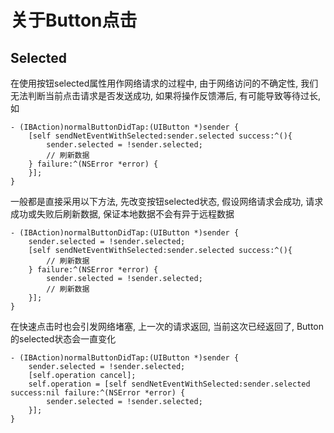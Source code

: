 # 关于Button点击

## Selected

在使用按钮selected属性用作网络请求的过程中, 由于网络访问的不确定性, 我们无法判断当前点击请求是否发送成功, 如果将操作反馈滞后, 有可能导致等待过长, 如

````
- (IBAction)normalButtonDidTap:(UIButton *)sender {
    [self sendNetEventWithSelected:sender.selected success:^(){
   	    sender.selected = !sender.selected;
   	    // 刷新数据
    } failure:^(NSError *error) {
    }];
}
````

一般都是直接采用以下方法, 先改变按钮selected状态, 假设网络请求会成功, 请求成功或失败后刷新数据, 保证本地数据不会有异于远程数据

````
- (IBAction)normalButtonDidTap:(UIButton *)sender {
    sender.selected = !sender.selected;
    [self sendNetEventWithSelected:sender.selected success:^(){
    	// 刷新数据
    } failure:^(NSError *error) {
        sender.selected = !sender.selected;
        // 刷新数据
    }];
}
````
在快速点击时也会引发网络堵塞, 上一次的请求返回, 当前这次已经返回了, Button的selected状态会一直变化

```
- (IBAction)normalButtonDidTap:(UIButton *)sender {
    sender.selected = !sender.selected;
    [self.operation cancel];
    self.operation = [self sendNetEventWithSelected:sender.selected success:nil failure:^(NSError *error) {
        sender.selected = !sender.selected;
    }];
}
```




